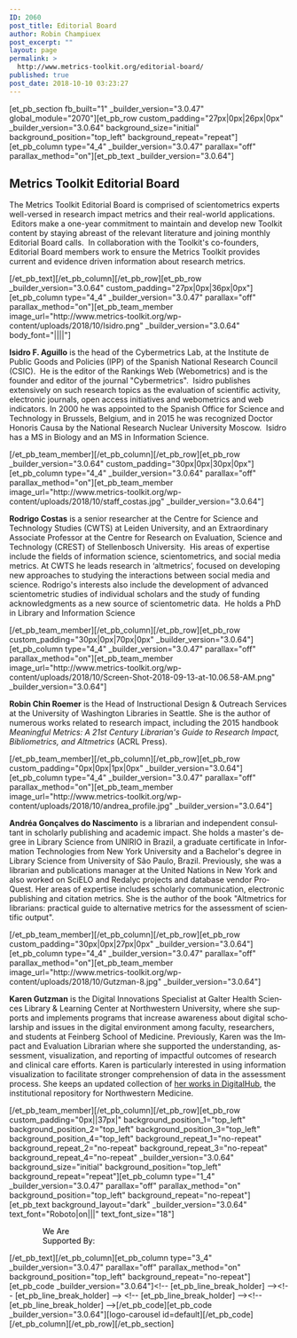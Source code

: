```yaml
---
ID: 2060
post_title: Editorial Board
author: Robin Champiuex
post_excerpt: ""
layout: page
permalink: >
  http://www.metrics-toolkit.org/editorial-board/
published: true
post_date: 2018-10-10 03:23:27
---
```

[et_pb_section fb_built="1" _builder_version="3.0.47" global_module="2070"][et_pb_row custom_padding="27px|0px|26px|0px" _builder_version="3.0.64" background_size="initial" background_position="top_left" background_repeat="repeat"][et_pb_column type="4_4" _builder_version="3.0.47" parallax="off" parallax_method="on"][et_pb_text _builder_version="3.0.64"]
<h2>Metrics Toolkit Editorial Board</h2>
<p>The Metrics Toolkit Editorial Board is comprised of scientometrics experts well-versed in research impact metrics and their real-world applications.  Editors make a one-year commitment to maintain and develop new Toolkit content by staying abreast of the relevant literature and joining monthly Editorial Board calls.  In collaboration with the Toolkit's co-founders, Editorial Board members work to ensure the Metrics Toolkit provides current and evidence driven information about research metrics.</p>
[/et_pb_text][/et_pb_column][/et_pb_row][et_pb_row _builder_version="3.0.64" custom_padding="27px|0px|36px|0px"][et_pb_column type="4_4" _builder_version="3.0.47" parallax="off" parallax_method="on"][et_pb_team_member image_url="http://www.metrics-toolkit.org/wp-content/uploads/2018/10/Isidro.png" _builder_version="3.0.64" body_font="||||"]
<p><strong>Isidro F. Aguillo</strong> is the head of the Cybermetrics Lab, at the Institute de Public Goods and Policies (IPP) of the Spanish National Research Council (CSIC).  He is the editor of the Rankings Web (Webometrics) and is the founder and editor of the journal "Cybermetrics".  Isidro publishes extensively on such research topics as the evaluation of scientific activity, electronic journals, open access initiatives and webometrics and web indicators. In 2000 he was appointed to the Spanish Office for Science and Technology in Brussels, Belgium, and in 2015 he was recognized Doctor Honoris Causa by the National Research Nuclear University Moscow.  Isidro has a MS in Biology and an MS in Information Science.</p>
[/et_pb_team_member][/et_pb_column][/et_pb_row][et_pb_row _builder_version="3.0.64" custom_padding="30px|0px|30px|0px"][et_pb_column type="4_4" _builder_version="3.0.64" parallax="off" parallax_method="on"][et_pb_team_member image_url="http://www.metrics-toolkit.org/wp-content/uploads/2018/10/staff_costas.jpg" _builder_version="3.0.64"]
<p><strong>Rodrigo Costas</strong> is a senior researcher at the Centre for Science and Technology Studies (CWTS) at Leiden University, and an Extraordinary Associate Professor at the Centre for Research on Evaluation, Science and Technology (CREST) of Stellenbosch University.  His areas of expertise include the fields of information science, scientometrics, and social media metrics. At CWTS he leads research in ‘altmetrics’, focused on developing new approaches to studying the interactions between social media and science. Rodrigo's interests also include the development of advanced scientometric studies of individual scholars and the study of funding acknowledgments as a new source of scientometric data.  He holds a PhD in Library and Information Science</p>
[/et_pb_team_member][/et_pb_column][/et_pb_row][et_pb_row custom_padding="30px|0px|70px|0px" _builder_version="3.0.64"][et_pb_column type="4_4" _builder_version="3.0.47" parallax="off" parallax_method="on"][et_pb_team_member image_url="http://www.metrics-toolkit.org/wp-content/uploads/2018/10/Screen-Shot-2018-09-13-at-10.06.58-AM.png" _builder_version="3.0.64"]
<p><strong>Robin Chin Roemer</strong> is the Head of Instructional Design & Outreach Services at the University of Washington Libraries in Seattle. She is the author of numerous works related to research impact, including the 2015 handbook <i>Meaningful Metrics: A 21st Century Librarian's Guide to Research Impact, Bibliometrics, and Altmetrics </i>(ACRL Press).</p>
[/et_pb_team_member][/et_pb_column][/et_pb_row][et_pb_row custom_padding="0px|0px|1px|0px" _builder_version="3.0.64"][et_pb_column type="4_4" _builder_version="3.0.47" parallax="off" parallax_method="on"][et_pb_team_member image_url="http://www.metrics-toolkit.org/wp-content/uploads/2018/10/andrea_profile.jpg" _builder_version="3.0.64"]
<p><strong><span lang="ES-CL">Andréa Gonçalves do Nascimento</span></strong><span lang="ES-CL"> is a librarian and independent consultant in scholarly publishing and academic impact. She holds a master's degree in Library Science from UNIRIO in Brazil, a graduate certificate in Information Technologies from New York University and a Bachelor's degree in Library Science from University of São Paulo, Brazil. Previously, she was a librarian and publications manager at the United Nations in New York and also worked on SciELO and Redalyc projects and database vendor ProQuest. Her areas of expertise includes scholarly communication, electronic publishing and citation metrics. She is the author of the book "Altmetrics for librarians: practical guide to alternative metrics for the assessment of scientific output".</span></p>
[/et_pb_team_member][/et_pb_column][/et_pb_row][et_pb_row custom_padding="30px|0px|27px|0px" _builder_version="3.0.64"][et_pb_column type="4_4" _builder_version="3.0.47" parallax="off" parallax_method="on"][et_pb_team_member image_url="http://www.metrics-toolkit.org/wp-content/uploads/2018/10/Gutzman-8.jpg" _builder_version="3.0.64"]
<p><span lang="ES-CL"><strong>Karen Gutzman</strong> is the Digital Innovations Specialist at Galter Health Sciences Library & Learning Center at Northwestern University, where she supports and implements programs that increase awareness about digital scholarship and issues in the digital environment among faculty, researchers, and students at Feinberg School of Medicine. Previously, Karen was the Impact and Evaluation Librarian where she supported the understanding, assessment, visualization, and reporting of impactful outcomes of research and clinical care efforts. Karen is particularly interested in using information visualization to facilitate stronger comprehension of data in the assessment process. She keeps an updated collection of <a href="https://digitalhub.northwestern.edu/catalog?f%5Bcreator_sim%5D%5B%5D=Gutzman%2C+Karen+E&q=gutzman" target="_blank" rel="noopener noreferrer">her works in DigitalHub</a>, the institutional repository for Northwestern Medicine.</span> </p>
[/et_pb_team_member][/et_pb_column][/et_pb_row][et_pb_row custom_padding="0px||37px|" background_position_1="top_left" background_position_2="top_left" background_position_3="top_left" background_position_4="top_left" background_repeat_1="no-repeat" background_repeat_2="no-repeat" background_repeat_3="no-repeat" background_repeat_4="no-repeat" _builder_version="3.0.64" background_size="initial" background_position="top_left" background_repeat="repeat"][et_pb_column type="1_4" _builder_version="3.0.47" parallax="off" parallax_method="on" background_position="top_left" background_repeat="no-repeat"][et_pb_text background_layout="dark" _builder_version="3.0.64" text_font="Roboto|on|||" text_font_size="18"]
<p style="padding-left: 60px;"><span style="color: #050505;">We Are</span><br /><span style="color: #050505;">Supported By:</span></p>
[/et_pb_text][/et_pb_column][et_pb_column type="3_4" _builder_version="3.0.47" parallax="off" parallax_method="on" background_position="top_left" background_repeat="no-repeat"][et_pb_code _builder_version="3.0.64"]&lt;!-- [et_pb_line_break_holder] --&gt;&lt;!-- [et_pb_line_break_holder] --&gt; &lt;!-- [et_pb_line_break_holder] --&gt;&lt;!-- [et_pb_line_break_holder] --&gt;[/et_pb_code][et_pb_code _builder_version="3.0.64"][logo-carousel id=default][/et_pb_code][/et_pb_column][/et_pb_row][/et_pb_section]